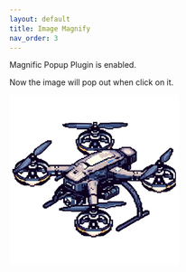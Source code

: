 ```yaml
---
layout: default
title: Image Magnify
nav_order: 3
---
```



Magnific Popup Plugin is enabled.

Now the image will pop out when click on it.

<a class="image-link" href="/assets/images/favicon.png">
  <img src="/assets/images/favicon.png" alt="course favicon image"
  width="300" height="300">
</a>
